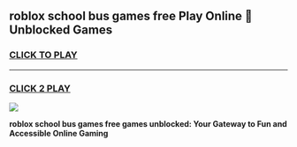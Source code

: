 
## roblox school bus games free Play Online 👋 Unblocked Games
<h3>
<a href="https://news.freeplayer.one?title=roblox_school_bus_games_free&ref=17GH">CLICK TO PLAY</a></h3>
<hr>

<h3>
<a href="https://news.freeplayer.one?title=roblox_school_bus_games_free&ref=17GH">CLICK 2 PLAY</a>
  
</h3>

<a href="https://news.freeplayer.one?title=roblox_school_bus_games_free&ref=17GH/"><img src="https://clearcache.store/games.png"></a>


**roblox school bus games free games unblocked: Your Gateway to Fun and Accessible Online Gaming**
